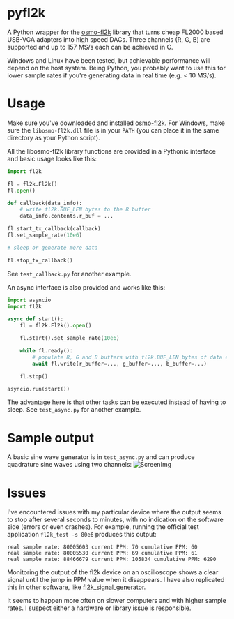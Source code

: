 # pyfl2k

A Python wrapper for the [osmo-fl2k](https://osmocom.org/projects/osmo-fl2k/wiki) library that turns cheap FL2000 based USB-VGA adapters into high speed DACs. Three channels (R, G, B) are supported and up to 157 MS/s each can be achieved in C.

Windows and Linux have been tested, but achievable performance will depend on the host system. Being Python, you probably want to use this for lower sample rates if you're generating data in real time (e.g. < 10 MS/s).

# Usage

Make sure you've downloaded and installed [osmo-fl2k](https://osmocom.org/projects/osmo-fl2k/wiki). For Windows, make sure the `libosmo-fl2k.dll` file is in your `PATH` (you can place it in the same directory as your Python script).

All the libosmo-fl2k library functions are provided in a Pythonic interface and basic usage looks like this:

```python
import fl2k

fl = fl2k.Fl2k()
fl.open()

def callback(data_info):
    # write fl2k.BUF_LEN bytes to the R buffer
    data_info.contents.r_buf = ...

fl.start_tx_callback(callback)
fl.set_sample_rate(10e6)

# sleep or generate more data

fl.stop_tx_callback()
```

See `test_callback.py` for another example.

An async interface is also provided and works like this:

```python
import asyncio
import fl2k

async def start():
    fl = fl2k.Fl2k().open()

    fl.start().set_sample_rate(10e6)

    while fl.ready():
        # populate R, G and B buffers with fl2k.BUF_LEN bytes of data each
        await fl.write(r_buffer=..., g_buffer=..., b_buffer=...)

    fl.stop()

asyncio.run(start())
```

The advantage here is that other tasks can be executed instead of having to sleep. See `test_async.py` for another example.

# Sample output

A basic sine wave generator is in `test_async.py` and can produce quadrature sine waves using two channels:
![ScreenImg](https://github.com/user-attachments/assets/a0c1aa43-331f-4c79-9267-df6ac945e604)

# Issues

I've encountered issues with my particular device where the output seems to stop after several seconds to minutes, with no indication on the software side (errors or even crashes). For example, running the official test application `fl2k_test -s 80e6` produces this output:

```
real sample rate: 80005603 current PPM: 70 cumulative PPM: 60
real sample rate: 80005530 current PPM: 69 cumulative PPM: 61
real sample rate: 88466679 current PPM: 105834 cumulative PPM: 6290
```

Monitoring the output of the fl2k device on an oscilloscope shows a clear signal until the jump in PPM value when it disappears. I have also replicated this in other software, like [fl2k_signal_generator](https://github.com/l29ah/fl2k_signal_generator).

It seems to happen more often on slower computers and with higher sample rates. I suspect either a hardware or library issue is responsible.
